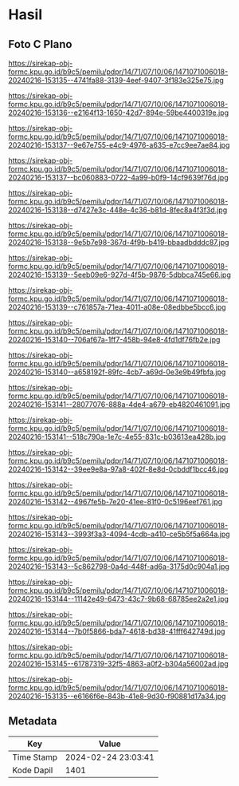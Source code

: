 # Hasil

## Foto C Plano

https://sirekap-obj-formc.kpu.go.id/b9c5/pemilu/pdpr/14/71/07/10/06/1471071006018-20240216-153135--4741fa88-3139-4eef-9407-3f183e325e75.jpg

https://sirekap-obj-formc.kpu.go.id/b9c5/pemilu/pdpr/14/71/07/10/06/1471071006018-20240216-153136--e2164f13-1650-42d7-894e-59be4400319e.jpg

https://sirekap-obj-formc.kpu.go.id/b9c5/pemilu/pdpr/14/71/07/10/06/1471071006018-20240216-153137--9e67e755-e4c9-4976-a635-e7cc9ee7ae84.jpg

https://sirekap-obj-formc.kpu.go.id/b9c5/pemilu/pdpr/14/71/07/10/06/1471071006018-20240216-153137--bc060883-0722-4a99-b0f9-14cf9639f76d.jpg

https://sirekap-obj-formc.kpu.go.id/b9c5/pemilu/pdpr/14/71/07/10/06/1471071006018-20240216-153138--d7427e3c-448e-4c36-b81d-8fec8a4f3f3d.jpg

https://sirekap-obj-formc.kpu.go.id/b9c5/pemilu/pdpr/14/71/07/10/06/1471071006018-20240216-153138--9e5b7e98-367d-4f9b-b419-bbaadbdddc87.jpg

https://sirekap-obj-formc.kpu.go.id/b9c5/pemilu/pdpr/14/71/07/10/06/1471071006018-20240216-153139--5eeb09e6-927d-4f5b-9876-5dbbca745e66.jpg

https://sirekap-obj-formc.kpu.go.id/b9c5/pemilu/pdpr/14/71/07/10/06/1471071006018-20240216-153139--c761857a-71ea-4011-a08e-08edbbe5bcc6.jpg

https://sirekap-obj-formc.kpu.go.id/b9c5/pemilu/pdpr/14/71/07/10/06/1471071006018-20240216-153140--706af67a-1ff7-458b-94e8-4fd1df76fb2e.jpg

https://sirekap-obj-formc.kpu.go.id/b9c5/pemilu/pdpr/14/71/07/10/06/1471071006018-20240216-153140--a658192f-89fc-4cb7-a69d-0e3e9b49fbfa.jpg

https://sirekap-obj-formc.kpu.go.id/b9c5/pemilu/pdpr/14/71/07/10/06/1471071006018-20240216-153141--28077076-888a-4de4-a679-eb4820461091.jpg

https://sirekap-obj-formc.kpu.go.id/b9c5/pemilu/pdpr/14/71/07/10/06/1471071006018-20240216-153141--518c790a-1e7c-4e55-831c-b03613ea428b.jpg

https://sirekap-obj-formc.kpu.go.id/b9c5/pemilu/pdpr/14/71/07/10/06/1471071006018-20240216-153142--39ee9e8a-97a8-402f-8e8d-0cbddf1bcc46.jpg

https://sirekap-obj-formc.kpu.go.id/b9c5/pemilu/pdpr/14/71/07/10/06/1471071006018-20240216-153142--4967fe5b-7e20-41ee-81f0-0c5196eef761.jpg

https://sirekap-obj-formc.kpu.go.id/b9c5/pemilu/pdpr/14/71/07/10/06/1471071006018-20240216-153143--3993f3a3-4094-4cdb-a410-ce5b5f5a664a.jpg

https://sirekap-obj-formc.kpu.go.id/b9c5/pemilu/pdpr/14/71/07/10/06/1471071006018-20240216-153143--5c862798-0a4d-448f-ad6a-3175d0c904a1.jpg

https://sirekap-obj-formc.kpu.go.id/b9c5/pemilu/pdpr/14/71/07/10/06/1471071006018-20240216-153144--11142e49-6473-43c7-9b68-68785ee2a2e1.jpg

https://sirekap-obj-formc.kpu.go.id/b9c5/pemilu/pdpr/14/71/07/10/06/1471071006018-20240216-153144--7b0f5866-bda7-4618-bd38-41fff642749d.jpg

https://sirekap-obj-formc.kpu.go.id/b9c5/pemilu/pdpr/14/71/07/10/06/1471071006018-20240216-153145--61787319-32f5-4863-a0f2-b304a56002ad.jpg

https://sirekap-obj-formc.kpu.go.id/b9c5/pemilu/pdpr/14/71/07/10/06/1471071006018-20240216-153135--e6166f6e-843b-41e8-9d30-f90881d17a34.jpg


## Metadata

| Key        | Value               |
| ---------- | ------------------- |
| Time Stamp | 2024-02-24 23:03:41 |
| Kode Dapil | 1401                |



